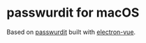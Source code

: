 # passwurdit for macOS

Based on [passwurdit](http://pass.wurd.it/) built with [electron-vue](https://github.com/SimulatedGREG/electron-vue).
